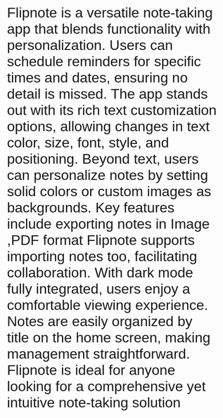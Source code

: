 <p style="padding: 12px; font-family: sans-serif; font-size: 32px">
  Flipnote is a versatile note-taking app that blends functionality with
  personalization. Users can schedule reminders for specific times and dates,
  ensuring no detail is missed. The app stands out with its rich text
  customization options, allowing changes in text color, size, font, style, and
  positioning. Beyond text, users can personalize notes by setting solid colors
  or custom images as backgrounds. Key features include exporting notes in Image ,PDF
  format  Flipnote supports
  importing notes too, facilitating collaboration. With dark mode fully
  integrated, users enjoy a comfortable viewing experience. Notes are easily
  organized by title on the home screen, making management straightforward.
  Flipnote is ideal for anyone looking for a comprehensive yet intuitive
  note-taking solution
</p>
